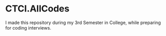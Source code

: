 # CTCI.AllCodes
I made this repository during my 3rd Semester in College, while preparing for coding interviews.
